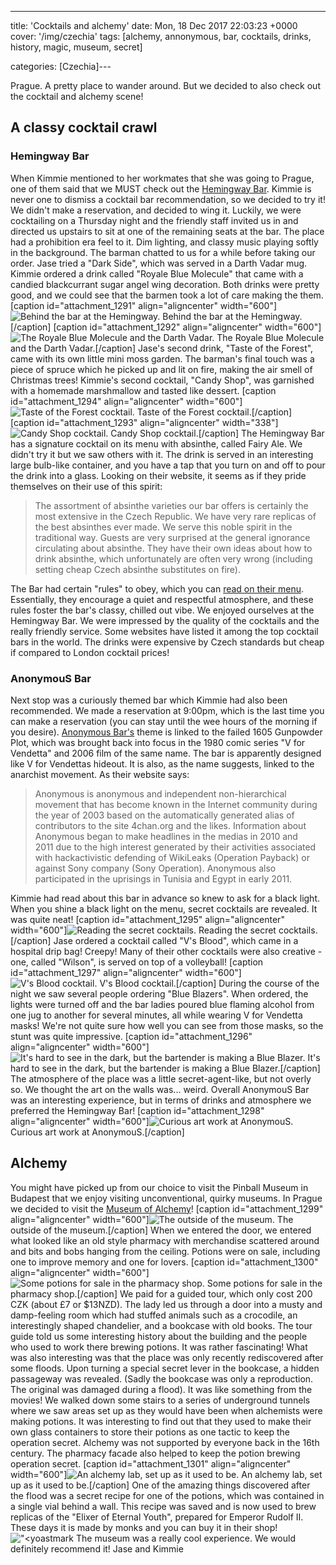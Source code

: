 ---
title: 'Cocktails and alchemy'
date: Mon, 18 Dec 2017 22:03:23 +0000
cover: '/img/czechia'
tags: [alchemy, annonymous, bar, cocktails, drinks, history, magic, museum, secret]

categories: [Czechia]---

Prague. A pretty place to wander around. But we decided to also check out the cocktail and alchemy scene!

A classy cocktail crawl
-----------------------

### Hemingway Bar

When Kimmie mentioned to her workmates that she was going to Prague, one of them said that we MUST check out the [Hemingway Bar](http://www.hemingwaybar.cz/bar-prague/). Kimmie is never one to dismiss a cocktail bar recommendation, so we decided to try it! We didn't make a reservation, and decided to wing it. Luckily, we were cocktailing on a Thursday night and the friendly staff invited us in and directed us upstairs to sit at one of the remaining seats at the bar. The place had a prohibition era feel to it. Dim lighting, and classy music playing softly in the background. The barman chatted to us for a while before taking our order. Jase tried a "Dark Side", which was served in a Darth Vadar mug. Kimmie ordered a drink called "Royale Blue Molecule" that came with a candied blackcurrant sugar angel wing decoration. Both drinks were pretty good, and we could see that the barmen took a lot of care making the them. \[caption id="attachment_1291" align="aligncenter" width="600"\]![Behind the bar at the Hemingway.](http://coupleofkiwis.com/wp-content/uploads/2017/12/cocktails-behind-bar-600x338.jpg) Behind the bar at the Hemingway.\[/caption\] \[caption id="attachment_1292" align="aligncenter" width="600"\]![The Royale Blue Molecule and the Darth Vadar.](http://coupleofkiwis.com/wp-content/uploads/2017/12/cocktails-prague-600x398.jpg) The Royale Blue Molecule and the Darth Vadar.\[/caption\] Jase's second drink, "Taste of the Forest", came with its own little mini moss garden. The barman's final touch was a piece of spruce which he picked up and lit on fire, making the air smell of Christmas trees! Kimmie's second cocktail, "Candy Shop", was garnished with a homemade marshmallow and tasted like dessert. \[caption id="attachment_1294" align="aligncenter" width="600"\]![Taste of the Forest cocktail.](http://coupleofkiwis.com/wp-content/uploads/2017/12/forest-drink-prague-600x338.jpg) Taste of the Forest cocktail.\[/caption\] \[caption id="attachment_1293" align="aligncenter" width="338"\]![Candy Shop cocktail.](http://coupleofkiwis.com/wp-content/uploads/2017/12/candy-shop-cocktail-prague-338x600.jpg) Candy Shop cocktail.\[/caption\] The Hemingway Bar has a signature cocktail on its menu with absinthe, called Fairy Ale. We didn't try it but we saw others with it. The drink is served in an interesting large bulb-like container, and you have a tap that you turn on and off to pour the drink into a glass. Looking on their website, it seems as if they pride themselves on their use of this spirit:

> The assortment of absinthe varieties our bar offers is certainly the most extensive in the Czech Republic. We have very rare replicas of the best absinthes ever made. We serve this noble spirit in the traditional way. Guests are very surprised at the general ignorance circulating about absinthe. They have their own ideas about how to drink absinthe, which unfortunately are often very wrong (including setting cheap Czech absinthe substitutes on fire).

The Bar had certain "rules" to obey, which you can [read on their menu](http://www.hemingwaybar.cz/bar-praha/public/docs/list/hemingway-cocktails-2017.pdf). Essentially, they encourage a quiet and respectful atmosphere, and these rules foster the bar's classy, chilled out vibe. We enjoyed ourselves at the Hemingway Bar. We were impressed by the quality of the cocktails and the really friendly service. Some websites have listed it among the top cocktail bars in the world. The drinks were expensive by Czech standards but cheap if compared to London cocktail prices!

### AnonymouS Bar

Next stop was a curiously themed bar which Kimmie had also been recommended. We made a reservation at 9:00pm, which is the last time you can make a reservation (you can stay until the wee hours of the morning if you desire). [Anonymous Bar's](http://www.anonymousbar.cz/en) theme is linked to the failed 1605 Gunpowder Plot, which was brought back into focus in the 1980 comic series "V for Vendetta" and 2006 film of the same name. The bar is apparently designed like V for Vendettas hideout. It is also, as the name suggests, linked to the anarchist movement. As their website says:

> Anonymous is anonymous and independent non-hierarchical movement that has become known in the Internet community during the year of 2003 based on the automatically generated alias of contributors to the site 4chan.org and the likes. Information about Anonymous began to make headlines in the medias in 2010 and 2011 due to the high interest generated by their activities associated with hackactivistic defending of WikiLeaks (Operation Payback) or against Sony company (Sony Operation). Anonymous also participated in the uprisings in Tunisia and Egypt in early 2011.

Kimmie had read about this bar in advance so knew to ask for a black light. When you shine a black light on the menu, secret cocktails are revealed. It was quite neat! \[caption id="attachment_1295" align="aligncenter" width="600"\]![Reading the secret cocktails.](http://coupleofkiwis.com/wp-content/uploads/2017/12/secret-drinks-prague-600x338.jpg) Reading the secret cocktails.\[/caption\] Jase ordered a cocktail called "V's Blood", which came in a hospital drip bag! Creepy! Many of their other cocktails were also creative - one, called "Wilson", is served on top of a volleyball! \[caption id="attachment_1297" align="aligncenter" width="600"\]![V's Blood cocktail.](http://coupleofkiwis.com/wp-content/uploads/2017/12/v-blood-anon-bar-prague-600x587.jpg) V's Blood cocktail.\[/caption\] During the course of the night we saw several people ordering "Blue Blazers". When ordered, the lights were turned off and the bar ladies poured blue flaming alcohol from one jug to another for several minutes, all while wearing V for Vendetta masks! We're not quite sure how well you can see from those masks, so the stunt was quite impressive. \[caption id="attachment_1296" align="aligncenter" width="600"\]![It's hard to see in the dark, but the bartender is making a Blue Blazer.](http://coupleofkiwis.com/wp-content/uploads/2017/12/making-blue-blazer-600x338.jpg) It's hard to see in the dark, but the bartender is making a Blue Blazer.\[/caption\] The atmosphere of the place was a little secret-agent-like, but not overly so. We thought the art on the walls was... weird. Overall AnonymouS Bar was an interesting experience, but in terms of drinks and atmosphere we preferred the Hemingway Bar! \[caption id="attachment_1298" align="aligncenter" width="600"\]![Curious art work at AnonymouS.](http://coupleofkiwis.com/wp-content/uploads/2017/12/anon-bar-art-600x338.jpg) Curious art work at AnonymouS.\[/caption\]

Alchemy
-------

You might have picked up from our choice to visit the Pinball Museum in Budapest that we enjoy visiting unconventional, quirky museums. In Prague we decided to visit the [Museum of Alchemy](http://www.alchemiae.cz/en)! \[caption id="attachment_1299" align="aligncenter" width="600"\]![The outside of the museum.](http://coupleofkiwis.com/wp-content/uploads/2017/12/alchemy-museum-prague-600x338.jpg) The outside of the museum.\[/caption\] When we entered the door, we entered what looked like an old style pharmacy with merchandise scattered around and bits and bobs hanging from the ceiling. Potions were on sale, including one to improve memory and one for lovers. \[caption id="attachment_1300" align="aligncenter" width="600"\]![Some potions for sale in the pharmacy shop.](http://coupleofkiwis.com/wp-content/uploads/2017/12/alchemy-pharmacy-600x338.jpg) Some potions for sale in the pharmacy shop.\[/caption\] We paid for a guided tour, which only cost 200 CZK (about £7 or $13NZD). The lady led us through a door into a musty and damp-feeling room which had stuffed animals such as a crocodile, an interestingly shaped chandelier, and a bookcase with old books. The tour guide told us some interesting history about the building and the people who used to work there brewing potions. It was rather fascinating! What was also interesting was that the place was only recently rediscovered after some floods. Upon turning a special secret lever in the bookcase, a hidden passageway was revealed. (Sadly the bookcase was only a reproduction. The original was damaged during a flood). It was like something from the movies! We walked down some stairs to a series of underground tunnels where we saw areas set up as they would have been when alchemists were making potions. It was interesting to find out that they used to make their own glass containers to store their potions as one tactic to keep the operation secret. Alchemy was not supported by everyone back in the 16th century. The pharmacy facade also helped to keep the potion brewing operation secret. \[caption id="attachment_1301" align="aligncenter" width="600"\]![An alchemy lab, set up as it used to be.](http://coupleofkiwis.com/wp-content/uploads/2017/12/alchemy-lab-600x338.jpg) An alchemy lab, set up as it used to be.\[/caption\] One of the amazing things discovered after the flood was a secret recipe for one of the potions, which was contained in a single vial behind a wall. This recipe was saved and is now used to brew replicas of the "Elixer of Eternal Youth", prepared for Emperor Rudolf II. These days it is made by monks and you can buy it in their shop! !["<yoastmark](http://coupleofkiwis.com/wp-content/uploads/2017/12/alchemy-bottle-600x338.jpg) The museum was a really cool experience. We would definitely recommend it! Jase and Kimmie